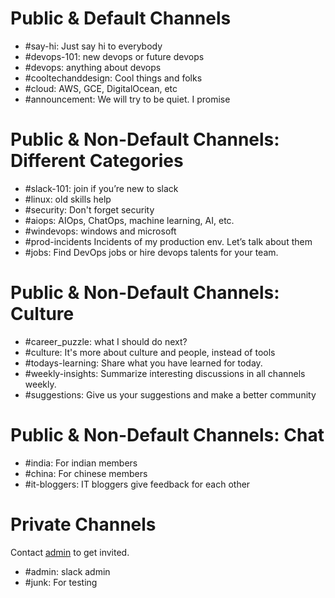 # Public & Default Channels
- #say-hi: Just say hi to everybody
- #devops-101: new devops or future devops
- #devops: anything about devops
- #cooltechanddesign: Cool things and folks
- #cloud: AWS, GCE, DigitalOcean, etc
- #announcement: We will try to be quiet. I promise

# Public & Non-Default Channels: Different Categories
- #slack-101: join if you’re new to slack
- #linux: old skills help
- #security: Don't forget security
- #aiops: AIOps, ChatOps, machine learning, AI, etc.
- #windevops: windows and microsoft
- #prod-incidents Incidents of my production env. Let’s talk about them
- #jobs: Find DevOps jobs or hire devops talents for your team.

# Public & Non-Default Channels: Culture
- #career_puzzle: what I should do next?
- #culture: It's more about culture and people, instead of tools
- #todays-learning: Share what you have learned for today.
- #weekly-insights: Summarize interesting discussions in all channels weekly.
- #suggestions: Give us your suggestions and make a better community

# Public & Non-Default Channels: Chat
- #india: For indian members
- #china: For chinese members
- #it-bloggers: IT bloggers give feedback for each other

# Private Channels
Contact [admin](./admin.md) to get invited.
- #admin: slack admin
- #junk: For testing
